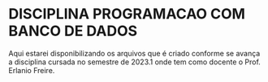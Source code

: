 # DISCIPLINA PROGRAMACAO COM BANCO DE DADOS
Aqui estarei disponibilizando os arquivos que é criado conforme se avança a disciplina cursada no semestre de 2023.1 onde tem como docente o Prof. Erlanio Freire.
